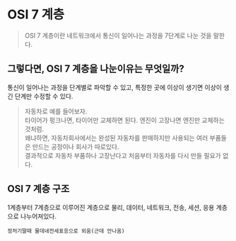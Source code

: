 # OSI 7 계층
> OSI 7 계층이란 네트워크에서 통신이 일어나는 과정을 7단계로 나눈 것을 말한다.

## 그렇다면, OSI 7 계층을 나눈이유는 무엇일까?

통신이 일어나는 과정을 단계별로 파악할 수 있고, 특정한 곳에 이상이 생기면 이상이 생긴 단계만 수정할 수 있다.

> 자동차로 예를 들어보자. <br>
> 타이어가 펑크나면, 타이어만 교체하면 된다. 엔진이 고장나면 엔진만 교체하는 것처럼. <br>
> 왜냐하면, 자동차회사에서는 완성된 자동차를 판매하지만 사용되는 여러 부품들은 만드는 공정이나 회사가 따로있다. <br>
> 결과적으로 자동차 부품하나 고장난다고 처음부터 자동차를 다시 만들 필요가 없다.

## OSI 7 계층 구조

1계층부터 7계층으로 이루어진 계층으로 물리, 데이터, 네트워크, 전송, 세션, 응용 계층으로 나누어져있다.

`정처기딸때 물데네전세표응으로 외움(근데 안나옴)`





